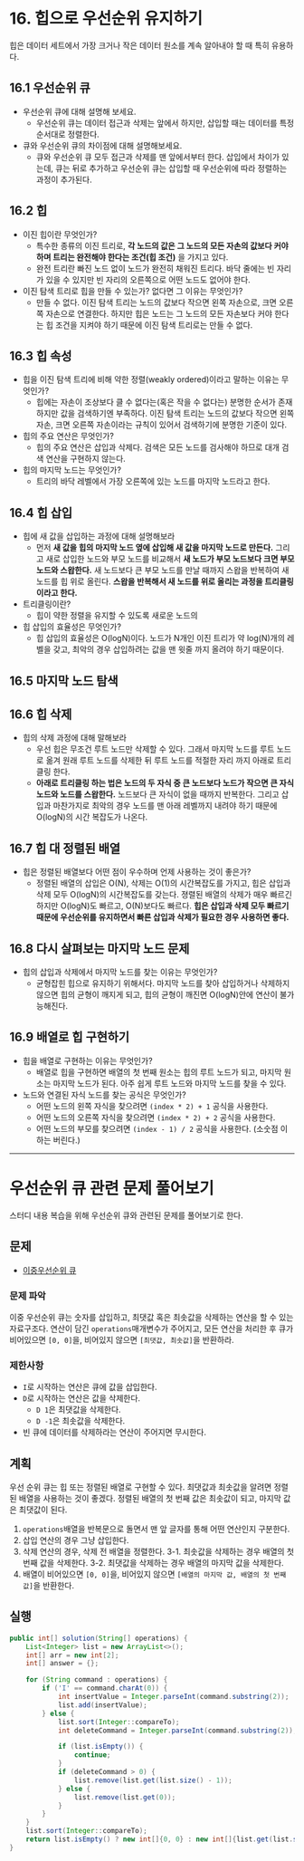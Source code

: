 # 16. 힙으로 우선순위 유지하기

힙은 데이터 세트에서 가장 크거나 작은 데이터 원소를 계속 알아내야 할 때 특히 유용하다.

## 16.1 우선순위 큐

- 우선순위 큐에 대해 설명해 보세요.
  - 우선순위 큐는 데이터 접근과 삭제는 앞에서 하지만, 삽입할 때는 데이터를 특정 순서대로 정렬한다.
- 큐와 우선순위 큐의 차이점에 대해 설명해보세요.
  - 큐와 우선순위 큐 모두 접근과 삭제를 맨 앞에서부터 한다. 삽입에서 차이가 있는데, 큐는 뒤로 추가하고 우선순위 큐는 삽입할 때 우선순위에 따라 정렬하는 과정이 추가된다.

## 16.2 힙

- 이진 힙이란 무엇인가?
  - 특수한 종류의 이진 트리로, **각 노드의 값은 그 노드의 모든 자손의 값보다 커야하며 트리는 완전해야 한다는 조건(힙 조건)** 을 가지고 있다.
  - 완전 트리란 빠진 노드 없이 노드가 완전히 채워진 트리다. 바닥 줄에는 빈 자리가 있을 수 있지만 빈 자리의 오른쪽으로 어떤 노드도 없어야 한다.
- 이진 탐색 트리로 힙을 만들 수 있는가? 없다면 그 이유는 무엇인가?
  - 만들 수 없다. 이진 탐색 트리는 노드의 값보다 작으면 왼쪽 자손으로, 크면 오른쪽 자손으로 연결한다. 하지만 힙은 노드는 그 노드의 모든 자손보다 커야 한다는 힙 조건을 지켜야 하기 때문에 이진 탐색 트리로는 만들 수 없다.

## 16.3 힙 속성

- 힙을 이진 탐색 트리에 비해 약한 정렬(weakly ordered)이라고 말하는 이유는 무엇인가?
  - 힙에는 자손이 조상보다 클 수 없다는(혹은 작을 수 없다는) 분명한 순서가 존재하지만 값을 검색하기엔 부족하다. 이진 탐색 트리는 노드의 값보다 작으면 왼쪽 자손, 크면 오른쪽 자손이라는 규칙이 있어서 검색하기에 분명한 기준이 있다.
- 힙의 주요 연산은 무엇인가?
  - 힙의 주요 연산은 삽입과 삭제다. 검색은 모든 노드를 검사해야 하므로 대개 검색 연산을 구현하지 않는다.
- 힙의 마지막 노드는 무엇인가?
  - 트리의 바닥 레벨에서 가장 오른쪽에 있는 노드를 마지막 노드라고 한다.

## 16.4 힙 삽입

- 힙에 새 값을 삽입하는 과정에 대해 설명해보라
  - 먼저 **새 값을 힙의 마지막 노드 옆에 삽입해 새 값을 마지막 노드로 만든다.** 그리고 새로 삽입한 노드와 부모 노드를 비교해서 **새 노드가 부모 노드보다 크면 부모 노드와 스왑한다.** 새 노드보다 큰 부모 노드를 만날 때까지 스왑을 반복하여 새 노드를 힙 위로 올린다. **스왑을 반복해서 새 노드를 위로 올리는 과정을 트리클링이라고 한다.**
- 트리클링이란?
  - 힙이 약한 정렬을 유지할 수 있도록 새로운 노드의
- 힙 삽입의 효율성은 무엇인가?
  - 힙 삽입의 효율성은 O(logN)이다. 노드가 N개인 이진 트리가 약 log(N)개의 레벨을 갖고, 최악의 경우 삽입하려는 값을 맨 윗줄 까지 올려야 하기 때문이다.

## 16.5 마지막 노드 탐색

## 16.6 힙 삭제

- 힙의 삭제 과정에 대해 말해보라
  - 우선 힙은 무조건 루트 노드만 삭제할 수 있다. 그래서 마지막 노드를 루트 노드로 옮겨 원래 루트 노드를 삭제한 뒤 루트 노드를 적절한 자리 까지 아래로 트리클링 한다.
  - **아래로 트리클링 하는 법은 노드의 두 자식 중 큰 노드보다 노드가 작으면 큰 자식 노드와 노드를 스왑한다.** 노드보다 큰 자식이 없을 때까지 반복한다. 그리고 삽입과 마찬가지로 최악의 경우 노드를 맨 아래 레벨까지 내려야 하기 때문에 O(logN)의 시간 복잡도가 나온다.

## 16.7 힙 대 정렬된 배열

- 힙은 정렬된 배열보다 어떤 점이 우수하며 언제 사용하는 것이 좋은가?
  - 정렬된 배열의 삽입은 O(N), 삭제는 O(1)의 시간복잡도를 가지고, 힙은 삽입과 삭제 모두 O(logN)의 시간복잡도를 갖는다. 졍렬된 배열의 삭제가 매우 빠르긴 하지만 O(logN)도 빠르고, O(N)보다도 빠르다. **힙은 삽입과 삭제 모두 빠르기 때문에 우선순위를 유지하면서 빠른 삽입과 삭제가 필요한 경우 사용하면 좋다.**

## 16.8 다시 살펴보는 마지막 노드 문제

- 힙의 삽입과 삭제에서 마지막 노드를 찾는 이유는 무엇인가?
  - 균형잡힌 힙으로 유지하기 위해서다. 마지막 노드를 찾아 삽입하거나 삭제하지 않으면 힙의 균형이 깨지게 되고, 힙의 균형이 깨진면 O(logN)안에 연산이 불가능해진다.

## 16.9 배열로 힙 구현하기

- 힙을 배열로 구현하는 이유는 무엇인가?
  - 배열로 힙을 구현하면 배열의 첫 번째 원소는 힙의 루트 노드가 되고, 마지막 원소는 마지막 노드가 된다. 아주 쉽게 루트 노드와 마지막 노드를 찾을 수 있다.
- 노드와 연결된 자식 노드를 찾는 공식은 무엇인가?
  - 어떤 노드의 왼쪽 자식을 찾으려면 `(index * 2) + 1` 공식을 사용한다.
  - 어떤 노드의 오른쪽 자식을 찾으려면 `(index * 2) + 2` 공식을 사용한다.
  - 어떤 노드의 부모를 찾으려면 `(index - 1) / 2` 공식을 사용한다. (소숫점 이하는 버린다.)

---

# 우선순위 큐 관련 문제 풀어보기

스터디 내용 복습을 위해 우선순위 큐와 관련된 문제를 풀어보기로 한다.

## 문제

- [이중우선순위 큐](https://school.programmers.co.kr/learn/courses/30/lessons/42628)

### 문제 파악

이중 우선순위 큐는 숫자를 삽입하고, 최댓값 혹은 최솟값을 삭제하는 연산을 할 수 있는 자료구조다. 연산이 담긴 `operations`매개변수가 주어지고, 모든 연산을 처리한 후 큐가 비어있으면 `[0, 0]`을, 비어있지 않으면 `[최댓값, 최솟값]`을 반환하라.

### 제한사항

- `I`로 시작하는 연산은 큐에 값을 삽입한다.
- `D`로 시작하는 연산은 값을 삭제한다.
  - `D 1`은 최댓값을 삭제한다.
  - `D -1`은 최솟값을 삭제한다.
- 빈 큐에 데이터를 삭제하라는 연산이 주어지면 무시한다.

## 계획

우선 순위 큐는 힙 또는 정렬된 배열로 구현할 수 있다. 최댓값과 최솟값을 알려면 정렬된 배열을 사용하는 것이 좋겠다. 정렬된 배열의 첫 번째 값은 최솟값이 되고, 마지막 값은 최댓값이 된다.

1. `operations`배열을 반복문으로 돌면서 맨 앞 글자를 통해 어떤 연산인지 구분한다.
2. 삽입 연산의 경우 그냥 삽입한다.
3. 삭제 연산의 경우, 삭제 전 배열을 정렬한다.
   3-1. 최솟값을 삭제하는 경우 배열의 첫 번째 값을 삭제한다.
   3-2. 최댓값을 삭제하는 경우 배열의 마지막 값을 삭제한다.
4. 배열이 비어있으면 `[0, 0]`을, 비어있지 않으면 `[배열의 마지막 값, 배열의 첫 번째 값]`을 반환한다.

## 실행

```java
public int[] solution(String[] operations) {
    List<Integer> list = new ArrayList<>();
    int[] arr = new int[2];
    int[] answer = {};

    for (String command : operations) {
        if ('I' == command.charAt(0)) {
            int insertValue = Integer.parseInt(command.substring(2));
            list.add(insertValue);
        } else {
            list.sort(Integer::compareTo);
            int deleteCommand = Integer.parseInt(command.substring(2));

            if (list.isEmpty()) {
                continue;
            }
            if (deleteCommand > 0) {
                list.remove(list.get(list.size() - 1));
            } else {
                list.remove(list.get(0));
            }
        }
    }
    list.sort(Integer::compareTo);
    return list.isEmpty() ? new int[]{0, 0} : new int[]{list.get(list.size() - 1), list.get(0)};
}
```
